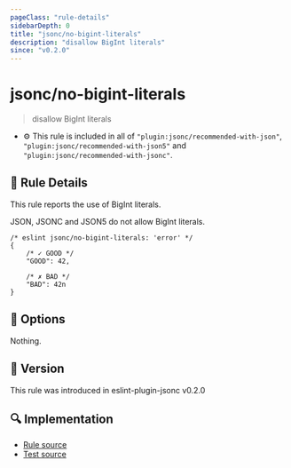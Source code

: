 ```yaml
---
pageClass: "rule-details"
sidebarDepth: 0
title: "jsonc/no-bigint-literals"
description: "disallow BigInt literals"
since: "v0.2.0"
---
```

# jsonc/no-bigint-literals

> disallow BigInt literals

- :gear: This rule is included in all of `"plugin:jsonc/recommended-with-json"`, `"plugin:jsonc/recommended-with-json5"` and `"plugin:jsonc/recommended-with-jsonc"`.

## :book: Rule Details

This rule reports the use of BigInt literals.

JSON, JSONC and JSON5 do not allow BigInt literals.

<eslint-code-block>

<!-- eslint-skip -->

```json5
/* eslint jsonc/no-bigint-literals: 'error' */
{
    /* ✓ GOOD */
    "GOOD": 42,

    /* ✗ BAD */
    "BAD": 42n
}
```

</eslint-code-block>

## :wrench: Options

Nothing.

## :rocket: Version

This rule was introduced in eslint-plugin-jsonc v0.2.0

## :mag: Implementation

- [Rule source](https://github.com/ota-meshi/eslint-plugin-jsonc/blob/master/lib/rules/no-bigint-literals.ts)
- [Test source](https://github.com/ota-meshi/eslint-plugin-jsonc/blob/master/tests/lib/rules/no-bigint-literals.ts)
